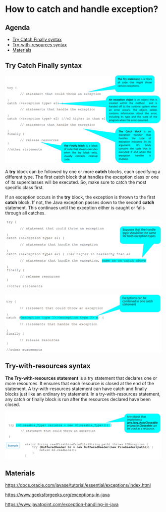 # How to catch and handle exception?

## Agenda
+ [Try Catch Finally syntax](#try-catch-finally-syntax)
+ [Try-with-resources syntax](#try-with-resources-syntax)
+ [Materials](#materials)

## <a id="try-catch-finally-syntax"></a> Try Catch Finally syntax

![image](./media/TryCatchFinallySyntax1.png)

A __try__ block can be followed by one or more __catch__ blocks, each specifying a different type. The first catch block that handles the exception class or one of its superclasses will be executed. So, make sure to catch the most specific class first.

If an exception occurs in the __try__ block, the exception is thrown to the first __catch__ block. If not, the Java exception passes down to the second __catch__ statement. This continues until the exception either is caught or falls through all catches.

![image](./media/TryCatchFinallySyntax2.png)

![image](./media/TryCatchFinallySyntax3.png)

## <a id="try-with-resources-syntax"></a> Try-with-resources syntax
**The Try-with-resources statement** is a try statement that declares one or more resources. It
ensures that each resource is closed at the end of the statement. A try-with-resources
statement can have catch and finally blocks just like an ordinary try statement. In a try-with-resources statement, any catch or finally block is run after the resources declared have been
closed.

![image](./media/TryWithResources.png)

## <a id="materials"></a> Materials
https://docs.oracle.com/javase/tutorial/essential/exceptions/index.html

https://www.geeksforgeeks.org/exceptions-in-java

https://www.javatpoint.com/exception-handling-in-java